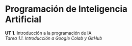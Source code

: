 # Programación de Inteligencia Artificial
**UT 1.** Introducción a la programación de IA <br>
*Tarea 1.1. Introducción a Google Colab y GitHub*
